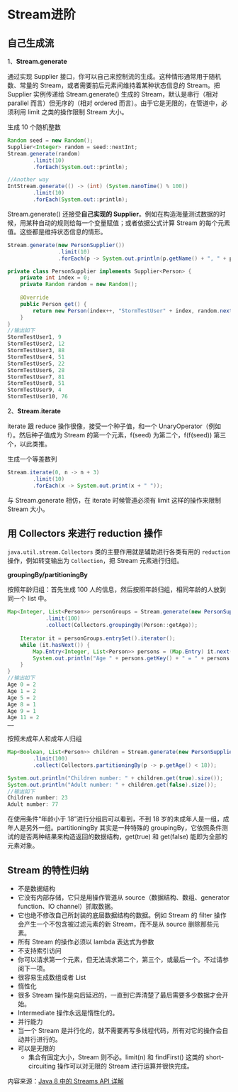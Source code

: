 # Stream进阶

## 自己生成流

1、**Stream.generate**

通过实现 Supplier 接口，你可以自己来控制流的生成。这种情形通常用于随机数、常量的 Stream，或者需要前后元素间维持着某种状态信息的 Stream。把 Supplier 实例传递给 Stream.generate\(\) 生成的 Stream，默认是串行（相对 parallel 而言）但无序的（相对 ordered 而言）。由于它是无限的，在管道中，必须利用 limit 之类的操作限制 Stream 大小。

生成 10 个随机整数

```java
Random seed = new Random();
Supplier<Integer> random = seed::nextInt;
Stream.generate(random)
        .limit(10)
        .forEach(System.out::println);

//Another way
IntStream.generate(() -> (int) (System.nanoTime() % 100))
        .limit(10)
        .forEach(System.out::println);
```

 Stream.generate\(\) 还接受**自己实现的 Supplier**。例如在构造海量测试数据的时候，用某种自动的规则给每一个变量赋值；或者依据公式计算 Stream 的每个元素值。这些都是维持状态信息的情形。

```java
Stream.generate(new PersonSupplier())
                .limit(10)
                .forEach(p -> System.out.println(p.getName() + ", " + p.getAge()));

private class PersonSupplier implements Supplier<Person> {
    private int index = 0;
    private Random random = new Random();
    
    @Override
    public Person get() {
        return new Person(index++, "StormTestUser" + index, random.nextInt(100));
    }
}
//输出如下
StormTestUser1, 9
StormTestUser2, 12
StormTestUser3, 88
StormTestUser4, 51
StormTestUser5, 22
StormTestUser6, 28
StormTestUser7, 81
StormTestUser8, 51
StormTestUser9, 4
StormTestUser10, 76
```

2、**Stream.iterate**

iterate 跟 reduce 操作很像，接受一个种子值，和一个 UnaryOperator（例如 f）。然后种子值成为 Stream 的第一个元素，f\(seed\) 为第二个，f\(f\(seed\)\) 第三个，以此类推。

生成一个等差数列

```java
Stream.iterate(0, n -> n + 3)
        .limit(10)
        .forEach(x -> System.out.print(x + " "));
```

 与 Stream.generate 相仿，在 iterate 时候管道必须有 limit 这样的操作来限制 Stream 大小。

## 用 Collectors 来进行 reduction 操作

`java.util.stream.Collectors` 类的主要作用就是辅助进行各类有用的 `reduction` 操作，例如转变输出为 `Collection`，把 Stream 元素进行归组。

**groupingBy/partitioningBy**  

按照年龄归组：首先生成 100 人的信息，然后按照年龄归组，相同年龄的人放到同一个 list 中。

```java
Map<Integer, List<Person>> personGroups = Stream.generate(new PersonSupplier())
            .limit(100)
            .collect(Collectors.groupingBy(Person::getAge));
    
    Iterator it = personGroups.entrySet().iterator();
    while (it.hasNext()) {
        Map.Entry<Integer, List<Person>> persons = (Map.Entry) it.next();
        System.out.println("Age " + persons.getKey() + " = " + persons.getValue().size());
    }
}
//输出如下
Age 0 = 2
Age 1 = 2
Age 5 = 2
Age 8 = 1
Age 9 = 1
Age 11 = 2
……
```

 按照未成年人和成年人归组

```java
Map<Boolean, List<Person>> children = Stream.generate(new PersonSupplier())
        .limit(100)
        .collect(Collectors.partitioningBy(p -> p.getAge() < 18));

System.out.println("Children number: " + children.get(true).size());
System.out.println("Adult number: " + children.get(false).size());
//输出如下
Children number: 23 
Adult number: 77
```

 在使用条件“年龄小于 18”进行分组后可以看到，不到 18 岁的未成年人是一组，成年人是另外一组。partitioningBy 其实是一种特殊的 groupingBy，它依照条件测试的是否两种结果来构造返回的数据结构，get\(true\) 和 get\(false\) 能即为全部的元素对象。



## Stream 的特性归纳

* 不是数据结构
* 它没有内部存储，它只是用操作管道从 source（数据结构、数组、generator function、IO channel）抓取数据。
* 它也绝不修改自己所封装的底层数据结构的数据。例如 Stream 的 filter 操作会产生一个不包含被过滤元素的新 Stream，而不是从 source 删除那些元素。
* 所有 Stream 的操作必须以 lambda 表达式为参数
* 不支持索引访问
* 你可以请求第一个元素，但无法请求第二个，第三个，或最后一个。不过请参阅下一项。
* 很容易生成数组或者 List
* 惰性化
* 很多 Stream 操作是向后延迟的，一直到它弄清楚了最后需要多少数据才会开始。
* Intermediate 操作永远是惰性化的。
* 并行能力
* 当一个 Stream 是并行化的，就不需要再写多线程代码，所有对它的操作会自动并行进行的。
* 可以是无限的
  * 集合有固定大小，Stream 则不必。limit\(n\) 和 findFirst\(\) 这类的 short-circuiting 操作可以对无限的 Stream 进行运算并很快完成。





内容来源：[Java 8 中的 Streams API 详解](https://www.ibm.com/developerworks/cn/java/j-lo-java8streamapi/)

